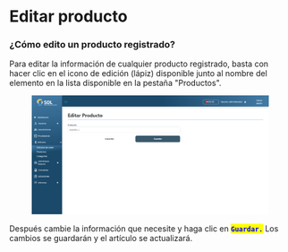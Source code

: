 # Editar producto

### ¿Cómo edito un producto registrado?

Para editar la información de cualquier producto registrado, basta con hacer clic en el icono de edición (lápiz) disponible junto al nombre del elemento en la lista disponible en la pestaña "Productos".

<figure><img src="../../../../.gitbook/assets/prod-upd.png" alt=""><figcaption></figcaption></figure>

Después cambie la información que necesite y haga clic en <mark style="color:blue;">**`Guardar.`**</mark> Los cambios se guardarán y el artículo se actualizará.
